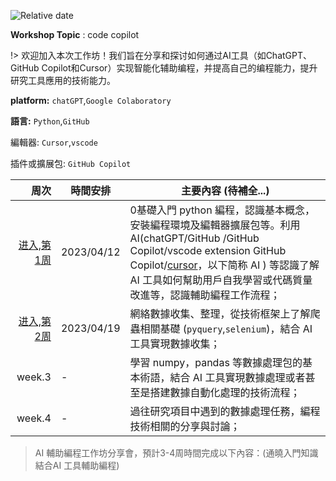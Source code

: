 
![Relative date](https://img.shields.io/date/1681662397?color=%239033&label=last%20update%3A&logo=anchor)

**Workshop Topic** : code copilot

!> 欢迎加入本次工作坊！我们旨在分享和探讨如何通过AI工具（如ChatGPT、GitHub Copilot和Cursor）实现智能化辅助编程，并提高自己的编程能力，提升研究工具應用的技術能力。

**platform:** `chatGPT`,`Google Colaboratory`

**語言:** `Python`,`GitHub`

編輯器: `Cursor`,`vscode`

插件或擴展包: `GitHub Copilot`




| 周次   | 時間安排   | 主要內容 (待補全...)                                         |
| -----: | ---------- | ------------------------------------------------------------ |
| [进入,第1周](weeks/week1) | 2023/04/12 | 0基礎入門 python 編程，認識基本概念，安裝編程環境及編輯器擴展包等。利用 AI(chatGPT/GitHub /GitHub Copilot/vscode extension GitHub Copilot/[cursor](https://www.cursor.so/)，以下简称 AI ) 等認識了解 AI 工具如何幫助用戶自我學習或代碼質量改進等，認識輔助編程工作流程； |
| [进入,第2周](weeks/week2) | 2023/04/19 | 網絡數據收集、整理，從技術框架上了解爬蟲相關基礎 (`pyquery`,`selenium`)，結合 AI 工具實現數據收集； |
| week.3 | -          | 學習 numpy，pandas 等數據處理包的基本術語，結合 AI 工具實現數據處理或者甚至是搭建數據自動化處理的技術流程； |
| week.4 | -          | 過往研究項目中遇到的數據處理任務，編程技術相關的分享與討論； |



> AI 輔助編程工作坊分享會，預計3-4周時間完成以下內容：(通曉入門知識結合AI 工具輔助編程) 
>



